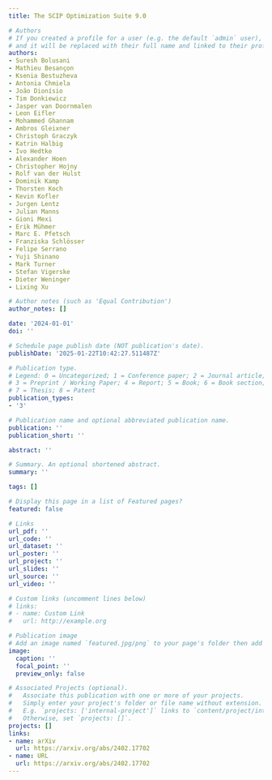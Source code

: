 ```yaml
---
title: The SCIP Optimization Suite 9.0

# Authors
# If you created a profile for a user (e.g. the default `admin` user), write the username (folder name) here
# and it will be replaced with their full name and linked to their profile.
authors:
- Suresh Bolusani
- Mathieu Besançon
- Ksenia Bestuzheva
- Antonia Chmiela
- João Dionísio
- Tim Donkiewicz
- Jasper van Doornmalen
- Leon Eifler
- Mohammed Ghannam
- Ambros Gleixner
- Christoph Graczyk
- Katrin Halbig
- Ivo Hedtke
- Alexander Hoen
- Christopher Hojny
- Rolf van der Hulst
- Dominik Kamp
- Thorsten Koch
- Kevin Kofler
- Jurgen Lentz
- Julian Manns
- Gioni Mexi
- Erik Mühmer
- Marc E. Pfetsch
- Franziska Schlösser
- Felipe Serrano
- Yuji Shinano
- Mark Turner
- Stefan Vigerske
- Dieter Weninger
- Lixing Xu

# Author notes (such as 'Equal Contribution')
author_notes: []

date: '2024-01-01'
doi: ''

# Schedule page publish date (NOT publication's date).
publishDate: '2025-01-22T10:42:27.511487Z'

# Publication type.
# Legend: 0 = Uncategorized; 1 = Conference paper; 2 = Journal article;
# 3 = Preprint / Working Paper; 4 = Report; 5 = Book; 6 = Book section;
# 7 = Thesis; 8 = Patent
publication_types:
- '3'

# Publication name and optional abbreviated publication name.
publication: ''
publication_short: ''

abstract: ''

# Summary. An optional shortened abstract.
summary: ''

tags: []

# Display this page in a list of Featured pages?
featured: false

# Links
url_pdf: ''
url_code: ''
url_dataset: ''
url_poster: ''
url_project: ''
url_slides: ''
url_source: ''
url_video: ''

# Custom links (uncomment lines below)
# links:
# - name: Custom Link
#   url: http://example.org

# Publication image
# Add an image named `featured.jpg/png` to your page's folder then add a caption below.
image:
  caption: ''
  focal_point: ''
  preview_only: false

# Associated Projects (optional).
#   Associate this publication with one or more of your projects.
#   Simply enter your project's folder or file name without extension.
#   E.g. `projects: ['internal-project']` links to `content/project/internal-project/index.md`.
#   Otherwise, set `projects: []`.
projects: []
links:
- name: arXiv
  url: https://arxiv.org/abs/2402.17702
- name: URL
  url: https://arxiv.org/abs/2402.17702
---
```



